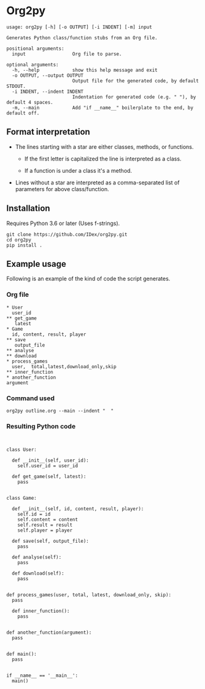 # Org2py
```
usage: org2py [-h] [-o OUTPUT] [-i INDENT] [-m] input

Generates Python class/function stubs from an Org file.

positional arguments:
  input                 Org file to parse.

optional arguments:
  -h, --help            show this help message and exit
  -o OUTPUT, --output OUTPUT
                        Output file for the generated code, by default STDOUT.
  -i INDENT, --indent INDENT
                        Indentation for generated code (e.g. " "), by default 4 spaces.
  -m, --main            Add "if __name__" boilerplate to the end, by default off.
```
## Format interpretation
* The lines starting with a star are either classes, methods, or functions.

    * If the first letter is capitalized the line is interpreted as a class.

    * If a function is under a class it's a method.

* Lines without a star are interpreted as a comma-separated list of parameters for above class/function.
## Installation
Requires Python 3.6 or later (Uses f-strings).
```
git clone https://github.com/IDex/org2py.git
cd org2py
pip install .
```
## Example usage

Following is an example of the kind of code the script generates.

### Org file
```
* User
  user_id
** get_game
   latest
* Game
  id, content, result, player
** save
   output_file
** analyse
** download
* process_games
  user,  total,latest,download_only,skip
** inner_function
* another_function
argument
```
### Command used
```
org2py outline.org --main --indent "  "
```
### Resulting Python code
```


class User:

  def __init__(self, user_id):
    self.user_id = user_id

  def get_game(self, latest):
    pass


class Game:

  def __init__(self, id, content, result, player):
    self.id = id
    self.content = content
    self.result = result
    self.player = player

  def save(self, output_file):
    pass

  def analyse(self):
    pass

  def download(self):
    pass


def process_games(user, total, latest, download_only, skip):
  pass

  def inner_function():
    pass


def another_function(argument):
  pass


def main():
  pass


if __name__ == '__main__':
  main()
```
